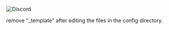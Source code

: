 
![Discord](https://img.shields.io/discord/421796001830010890?color=%237289DA&label=discord&logo=discord&logoColor=white&style=plastic)

remove "_template" after editing the files in the config directory.
